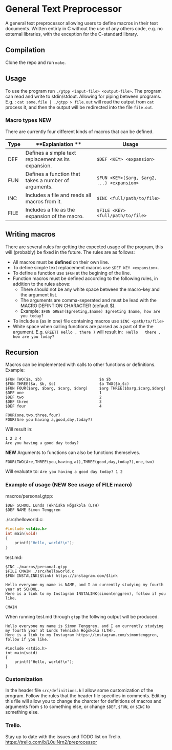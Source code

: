 # General Text Preprocessor
A general text preprocessor allowing users to define macros in their text documents. Written entirly in C without the use of any others code, e.g. no external libraries, with the exception for the C-standard library.

## Compilation
Clone the repo and run `make`.
## Usage
To use the program run `./gtpp <input-file> <output-file>`.
The program can read and write to stdin/stdout. Allowing for piping between programs. E.g. :
`cat some.file | ./gtpp > file.out`
will read the output from `cat` process it, and then the output will be redirected into the file `file.out`.

### Macro types **NEW**
There are currently four different kinds of macros that can be defined.

| **Type** | **Explaniation **                                    |**Usage**                                            |
| ----     | ----                                                 | ---                                                 |
| DEF      | Defines a simple text replacement as its expansion.  | `$DEF <KEY> <expansion> `                           |
| FUN      | Defines a function that takes a number of arguments. | `$FUN <KEY>($arg, $arg2, ...) <expansion>`          |
| INC      | Includes a file and reads all macros from it.        | `$INC <full/path/to/file>`                          |
| FILE     | Includes a file as the expansion of the macro.       | `$FILE <KEY> <full/path/to/file>`                   |

## Writing macros
There are several rules for getting the expected usage of the program, this will (probably) be fixed in the future.
The rules are as follows:
* All macros must be **defined** on their own line.
* To define simple text replacement macros use `$DEF KEY <expansion>`.
* To define a function use `$FUN` at the begining of the line.
* Function macros must be defined according to the following rules, in addition to the rules above:
    + There should not be any white space between the macro-key and the argument list.
    + The arguments are comma-seperated and must be lead with the MACRO DEFINTION CHARACTER (default $).
    + Example: `$FUN GREET($greeting,$name) $greeting $name, how are you today?`
* To include a (as in one) file containing macros use `$INC <path/to/file>`
* White space when calling functions are parsed as a part of the the argument. E.g. `GREET( Hello , there )` will result in: ` Hello   there , how are you today?`



## Recursion
Macros can be implemented with calls to other functions or definitions.
Example:
```
$FUN TWO($a, $b)                         $a $b
$FUN THREE($a, $b, $c)                   $a TWO($b,$c)
$FUN FOUR($arg, $barg, $carg, $darg)     $arg THREE($barg,$carg,$darg)
$DEF one                                 1
$DEF two                                 2
$DEF three                               3 
$DEF four                                4

FOUR(one,two,three,four)
FOUR(Are you having a,good,day,today?)
```
Will result in:
```
1 2 3 4
Are you having a good day today?
```

**NEW**
Arguments to functions can also be functions themselves.
```
FOUR(TWO(Are,THREE(you,having,a)),THREE(good,day,today?),one,two)
```
Will evaluate to:
`Are you having a good day today? 1 2`

### Example of usage (**NEW** See usage of FILE macro)
macros/personal.gtpp:
```
$DEF SCHOOL Lunds Tekniska Högskola (LTH)
$DEF NAME Simon Tenggren
```
./src/helloworld.c:
```c
#include <stdio.h>
int main(void)
{
    printf("Hello, world!\n");
}
```
test.md:
```
$INC ./macros/personal.gtpp
$FILE CMAIN ./src/helloworld.c
$FUN INSTALINK($link) https://instagram.com/$link

Hello everyone my name is NAME, and I am currently studying my fourth year at SCHOOL.
Here is a link to my Instagram INSTALINK(simontenggren), follow if you like.

CMAIN

```

When running test.md through `gtpp` the follwing output will be produced.
```
Hello everyone my name is Simon Tenggren, and I am currently studying my fourth year at Lunds Tekniska Högskola (LTH).
Here is a link to my Instagram https://instagram.com/simontenggren, follow if you like.

#include <stdio.h>
int main(void)
{
    printf("Hello, world!\n");
}

```

### Customization
In the header file `src/definitions.h` I allow some customization of the program.
Follow the rules that the header file specifies in comments.
Editing this file will allow you to change the charcter for definitions of macros and arguments from `$` to something else, or change `$DEF`, `$FUN`, or `$INC` to something else.
### Trello.
Stay up to date with the issues and TODO list on Trello.
https://trello.com/b/L0uiNrn2/preprocessor
